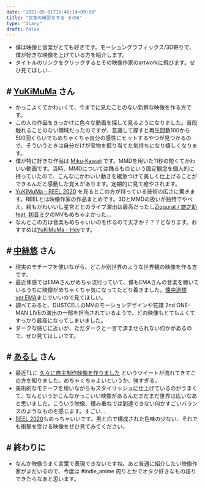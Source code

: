 ```yaml
---
date: "2021-05-01T19:46:14+09:00"
title: "文章の練習をする その6"
type: "diary"
draft: false
---
```


- 僕は映像と音楽がとても好きです。モーショングラフィックス/3D寄りで、僕が好きな映像を上げている方を紹介します。
- タイトルのリンクをクリックするとその映像作家のartworkに飛びます。ぜひ見てほしい...

## # [YuKiMuMa](https://yukimuma.com/) さん
- かっこよくてかわいくて、今までに見たことのない新鮮な映像を作る方です。
- この人の作品をきっかけに色々な動画を探して見るようになりました。普段触れることのない領域だったのですが、意識して探すと再生回数100から500回くらいでもめちゃくちゃ自分の感性にヒットするやつが見つかるので、そういうときは自分だけが宝物を掘り当てた気持ちになり嬉しくなります。
- 僕が特に好きな作品は [Miku-Kawaii](https://youtu.be/x_VWxMWuQoE) です。MMDを用いた11秒の短くてかわいい動画です。当時、MMDについては踊るものという固定観念を個人的に持っていたので、こんなにかわいい動きを緩急つけて美しく仕上げることができるんだと感動した覚えがあります。定期的に見て癒やされます。
- [YuKiMuMa - REEL 2020](https://youtu.be/7uNgaRtsAn8) を見るとこの方が持っている技術の広さに驚きます。REELとは映像作家の作品まとめです。3DとMMDの扱いが独特でやべえ。絵もかわいいし星宮ととのライブ演出は最高だったし[Ziqqurat / 雄之助 feat. 初音ミク](https://youtu.be/eu02EtwzYog)のMVもめちゃよかった...
- なんとこの方は音楽もめちゃいいのを作るので天才か？？？となります。おすすめは[YuKiMuMa - Hey](https://soundcloud.com/yukimuma/hey)です。

## # [中絲悠](https://yuuno.work/) さん
- 現実のモチーフを使いながら、どこか別世界のような世界観の映像を作る方です。
- 最近体感ではEMAさんがめちゃ流行っていて、僕もEMAさんの音楽を聴いているうちに映像がめちゃくちゃ気になってたどり着きました。[懐中道標 ver.EMA](https://youtu.be/llje-FhGktY)まじでいいので見てほしい。
- 調べてみると、DUSTCELLのMVのモーションデザインや花譜 2nd ONE-MAN LIVEの演出の一部を担当されているようで、どの映像もとてもよくてすっかり最高になってしまいました。
- ダークな感じに近いが、ただダークと一言で済ませられない何かがあるので、ぜひ見てほしいです。

## # [あるし](https://arcmovie.tumblr.com/) さん
- 最近TLに [久々に自主制作映像を作りました](https://twitter.com/Arcre8/status/1382838761948549120) というツイートが流れてきてこの方を知りました。めちゃくちゃよいというか、強すぎる。
- 美術的なモチーフを用いながらもスタイリッシュに仕上げているのがうまくて、なんというかこんなかっこいい映像があるんだまだまだ世界は広いなあと思いました。こういう映像、積み重ねでは到達できない何かすごいバランスのようなものを感じます。すごい...
- [REEL 2020](https://vimeo.com/517443334)もめっちゃいいです。黒と白で構成された色味の少ない、それでも衝撃を受ける映像をぜひ見てみてください。

## # 終わりに
- なんか映像うまく言葉で表現できないですね。あと普通に紹介したい映像作家がまだいるので、今度は #indie_anime 周りとかでオタク好きなもの語りできたらなあと思います。
